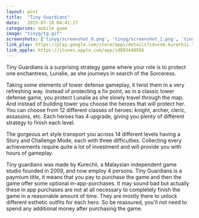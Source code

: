 ```yaml
---
layout: post
title:  "Tiny Guardians"
date:   2015-07-18 04:41:17
categories: mobile game
image: "tinyg/tg.gif"
screenshots: ['tinyg/screenshot_0.png', 'tinyg/screenshot_1.png', 'tinyg/screenshot_2.png', 'tinyg/screenshot_3.png']
link_play: https://play.google.com/store/apps/details?id=com.kurechii.tinyguardians
link_apple: https://itunes.apple.com/app/id893448956
---
```

Tiny Guardians is a surprising strategy game where your role is to protect one enchantress, Lunalie, as she journeys in search of the Sorceress.<!--more-->

Taking some elements of tower defense gameplay, it twist them in a very refreshing way. Instead of protecting a fix point, as in a classic tower defense game, you protect Lunalie as she slowly travel through the map. And instead of building tower you choose the heroes that will protect her. You can choose from 12 different classes of heroes: knight, archer, cleric, assassins, etc. Each heroes has 4 upgrade, giving you plenty of different strategy to finish each level.

The gorgeous art style transport you across 14 different levels having a Story and Challenge Mode, each with three difficulties. Collecting every achievements require quite a lot of investment and will provide you with hours of gameplay.

Tiny guardians was made by Kurechii, a Malaysian independent game studio founded in 2009, and now employ 4 persons. Tiny Guardians is a paymium title, it means that you pay to purchase the game and then the game offer some optional in-app-purchases. It may sound bad but actually these in app purchases are not at all necessary to completely finish the game in a reasonable amount of time. They are mostly there to unlock different esthetic outfits for each hero. So be reassured, you'll not need to spend any additional money after purchasing the game.
